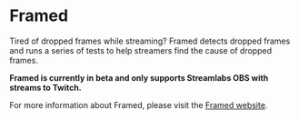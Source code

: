 # Framed

Tired of dropped frames while streaming? Framed detects dropped frames and runs a series of tests to help streamers find the cause of dropped frames. 

**Framed is currently in beta and only supports Streamlabs OBS with streams to Twitch.**

For more information about Framed, please visit the [Framed website](https://framed-app.com).